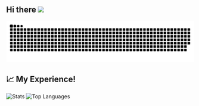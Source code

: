 ## Hi there <img src="https://github.com/TheDudeThatCode/TheDudeThatCode/blob/master/Assets/Hi.gif" width="29px"> 
![](https://raw.githubusercontent.com/rockcor/rockcor/output/github-contribution-grid-snake-dark.svg)


## 📈 My Experience!

![Stats](https://github-readme-stats.vercel.app/api?username=MahanVeisi8&show_icons=true&theme=radical)
![Top Languages](https://github-readme-stats.vercel.app/api/top-langs/?username=MahanVeisi8&layout=compact&theme=radical)
<!--
**Amirmohammadpiran/Amirmohammadpiran** is a ✨ _special_ ✨ repository because its `README.md` (this file) appears on your GitHub profile.

Here are some ideas to get you started:

- 🔭 I’m currently working on ...
- 🌱 I’m currently learning ...
- 👯 I’m looking to collaborate on ...
- 🤔 I’m looking for help with ...
- 💬 Ask me about ...
- 📫 How to reach me: ...
- 😄 Pronouns: ...
- ⚡ Fun fact: ...
-->
